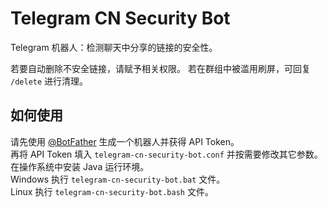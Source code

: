 # Telegram CN Security Bot
Telegram 机器人：检测聊天中分享的链接的安全性。

若要自动删除不安全链接，请赋予相关权限。
若在群组中被滥用刷屏，可回复 `/delete` 进行清理。

## 如何使用
请先使用 [@BotFather](https://t.me/BotFather) 生成一个机器人并获得 API Token。  
再将 API Token 填入 `telegram-cn-security-bot.conf` 并按需要修改其它参数。  
在操作系统中安装 Java 运行环境。  
Windows 执行 `telegram-cn-security-bot.bat` 文件。  
Linux 执行 `telegram-cn-security-bot.bash` 文件。